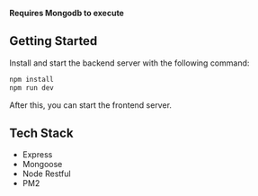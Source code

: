 **Requires Mongodb to execute**

## Getting Started

Install and start the backend server with the following command:

```bash
npm install
npm run dev
```

After this, you can start the frontend server.

## Tech Stack

- Express
- Mongoose
- Node Restful
- PM2